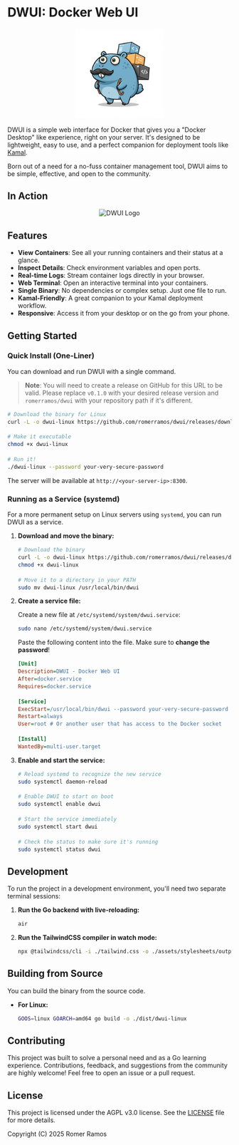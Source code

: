 # DWUI: Docker Web UI

<p align="center">
  <img src="assets/images/dwui.png" alt="DWUI Logo" width="40%">
</p>

DWUI is a simple web interface for Docker that gives you a "Docker Desktop" like experience, right on your server. It's designed to be lightweight, easy to use, and a perfect companion for deployment tools like [Kamal](https://kamal-deploy.org/).

Born out of a need for a no-fuss container management tool, DWUI aims to be simple, effective, and open to the community.

## In Action

<p align="center">
  <img src="assets/images/dwui.gif" alt="DWUI Logo">
</p>

## Features

- **View Containers**: See all your running containers and their status at a glance.
- **Inspect Details**: Check environment variables and open ports.
- **Real-time Logs**: Stream container logs directly in your browser.
- **Web Terminal**: Open an interactive terminal into your containers.
- **Single Binary**: No dependencies or complex setup. Just one file to run.
- **Kamal-Friendly**: A great companion to your Kamal deployment workflow.
- **Responsive**: Access it from your desktop or on the go from your phone.

## Getting Started

### Quick Install (One-Liner)

You can download and run DWUI with a single command.

> **Note**: You will need to create a release on GitHub for this URL to be valid. Please replace `v0.1.0` with your desired release version and `romerramos/dwui` with your repository path if it's different.

```bash
# Download the binary for Linux
curl -L -o dwui-linux https://github.com/romerramos/dwui/releases/download/v0.0.1/dwui-linux

# Make it executable
chmod +x dwui-linux

# Run it!
./dwui-linux --password your-very-secure-password
```

The server will be available at `http://<your-server-ip>:8300`.

### Running as a Service (systemd)

For a more permanent setup on Linux servers using `systemd`, you can run DWUI as a service.

1.  **Download and move the binary:**

    ```bash
    # Download the binary
    curl -L -o dwui-linux https://github.com/romerramos/dwui/releases/download/v0.0.1/dwui-linux
    chmod +x dwui-linux

    # Move it to a directory in your PATH
    sudo mv dwui-linux /usr/local/bin/dwui
    ```

2.  **Create a service file:**

    Create a new file at `/etc/systemd/system/dwui.service`:

    ```bash
    sudo nano /etc/systemd/system/dwui.service
    ```

    Paste the following content into the file. Make sure to **change the password**!

    ```ini
    [Unit]
    Description=DWUI - Docker Web UI
    After=docker.service
    Requires=docker.service

    [Service]
    ExecStart=/usr/local/bin/dwui --password your-very-secure-password
    Restart=always
    User=root # Or another user that has access to the Docker socket

    [Install]
    WantedBy=multi-user.target
    ```

3.  **Enable and start the service:**

    ```bash
    # Reload systemd to recognize the new service
    sudo systemctl daemon-reload

    # Enable DWUI to start on boot
    sudo systemctl enable dwui

    # Start the service immediately
    sudo systemctl start dwui

    # Check the status to make sure it's running
    sudo systemctl status dwui
    ```

## Development

To run the project in a development environment, you'll need two separate terminal sessions:

1.  **Run the Go backend with live-reloading:**

    ```bash
    air
    ```

2.  **Run the TailwindCSS compiler in watch mode:**
    ```bash
    npx @tailwindcss/cli -i ./tailwind.css -o ./assets/stylesheets/output.css --watch
    ```

## Building from Source

You can build the binary from the source code.

- **For Linux:**
  ```bash
  GOOS=linux GOARCH=amd64 go build -o ./dist/dwui-linux
  ```

## Contributing

This project was built to solve a personal need and as a Go learning experience. Contributions, feedback, and suggestions from the community are highly welcome! Feel free to open an issue or a pull request.

## License

This project is licensed under the AGPL v3.0 license. See the [LICENSE](LICENSE) file for more details.

Copyright (C) 2025 Romer Ramos
